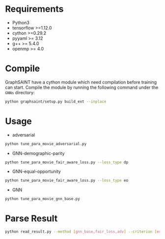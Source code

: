 # Requirements
  * Python3
  * tensorflow >=1.12.0
  * cython >=0.29.2
  * pyyaml >= 3.12
  * g++ >= 5.4.0
  * openmp >= 4.0


# Compile
  GraphSAINT have a cython module which need compilation before training can start. Compile the module by running the following command under the ```GNNs``` directory:
  ```bash
  python graphsaint/setup.py build_ext --inplace
  ```

# Usage
  * adversarial
  ```bash
  python tune_para_movie_adversarial.py
  ```

  * GNN-demographic-parity
  ```bash
  python tune_para_movie_fair_aware_loss.py --loss_type dp
  ```

  * GNN-equal-opportunity
  ```bash
  python tune_para_movie_fair_aware_loss.py --loss_type eo
  ```
  
  * GNN
  ```bash
  python tune_para_movie_gnn_base.py
  ```


# Parse Result
  ```bash
  python read_result.py --method [gnn_base,fair_loss,adv] --criterion [eo,dp] --fair_level [low,med,high] --dataset ml
  ```